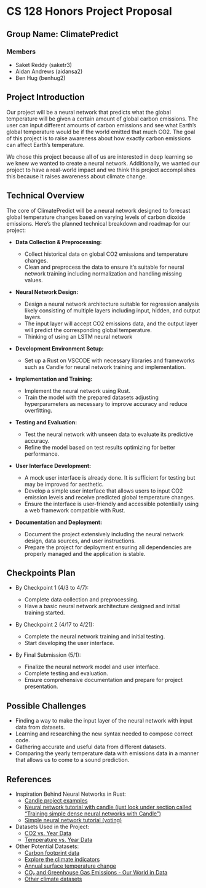 # CS 128 Honors Project Proposal

## Group Name: ClimatePredict

### Members
- Saket Reddy (saketr3)
- Aidan Andrews (aidansa2)
- Ben Hug (benhug2)

## Project Introduction
Our project will be a neural network that predicts what the global temperature will be given a certain amount of global carbon emissions. The user can input different amounts of carbon emissions and see what Earth’s global temperature would be if the world emitted that much CO2. The goal of this project is to raise awareness about how exactly carbon emissions can affect Earth’s temperature.

We chose this project because all of us are interested in deep learning so we knew we wanted to create a neural network. Additionally, we wanted our project to have a real-world impact and we think this project accomplishes this because it raises awareness about climate change.

## Technical Overview
The core of ClimatePredict will be a neural network designed to forecast global temperature changes based on varying levels of carbon dioxide emissions. Here’s the planned technical breakdown and roadmap for our project:

- **Data Collection & Preprocessing:**
  - Collect historical data on global CO2 emissions and temperature changes.
  - Clean and preprocess the data to ensure it’s suitable for neural network training including normalization and handling missing values.

- **Neural Network Design:**
  - Design a neural network architecture suitable for regression analysis likely consisting of multiple layers including input, hidden, and output layers.
  - The input layer will accept CO2 emissions data, and the output layer will predict the corresponding global temperature.
  - Thinking of using an LSTM neural network

- **Development Environment Setup:**
  - Set up a Rust on VSCODE with necessary libraries and frameworks such as Candle for neural network training and implementation.

- **Implementation and Training:**
  - Implement the neural network using Rust.
  - Train the model with the prepared datasets adjusting hyperparameters as necessary to improve accuracy and reduce overfitting.

- **Testing and Evaluation:**
  - Test the neural network with unseen data to evaluate its predictive accuracy.
  - Refine the model based on test results optimizing for better performance.

- **User Interface Development:**
  - A mock user interface is already done. It is sufficient for testing but may be improved for aesthetic.
  - Develop a simple user interface that allows users to input CO2 emission levels and receive predicted global temperature changes.
  - Ensure the interface is user-friendly and accessible potentially using a web framework compatible with Rust.

- **Documentation and Deployment:**
  - Document the project extensively including the neural network design, data sources, and user instructions.
  - Prepare the project for deployment ensuring all dependencies are properly managed and the application is stable.

## Checkpoints Plan
- By Checkpoint 1 (4/3 to 4/7):
  - Complete data collection and preprocessing.
  - Have a basic neural network architecture designed and initial training started.

- By Checkpoint 2 (4/17 to 4/21):
  - Complete the neural network training and initial testing.
  - Start developing the user interface.

- By Final Submission (5/1):
  - Finalize the neural network model and user interface.
  - Complete testing and evaluation.
  - Ensure comprehensive documentation and prepare for project presentation.

## Possible Challenges
- Finding a way to make the input layer of the neural network with input data from datasets.
- Learning and researching the new syntax needed to compose correct code.
- Gathering accurate and useful data from different datasets.
- Comparing the yearly temperature data with emissions data in a manner that allows us to come to a sound prediction.

## References
- Inspiration Behind Neural Networks in Rust:
  - [Candle project examples](https://github.com/huggingface/candle/tree/main/candle-examples/examples)
  - [Neural network tutorial with candle (just look under section called “Training simple dense neural networks with Candle”)](https://rust.marcoinacio.com/data/candle/#training-simple-dense-neural-networks-with-candle)
  - [Simple neural network tutorial (voting)](https://medium.com/@igumnovnsk/simplified-rust-example-of-training-a-neural-network-based-on-the-candle-framework-by-hugging-face-cf1ccd85a936)
- Datasets Used in the Project:
  - [CO2 vs. Year Data](https://www.kaggle.com/datasets/patricklford/global-co-emissions)
  - [Temperature vs. Year Data](https://climate.nasa.gov/vital-signs/global-temperature/?intent=121)
- Other Potential Datasets:
  - [Carbon footprint data](https://www.kaggle.com/datasets/dumanmesut/individual-carbon-footprint-calculation?resource=download)
  - [Explore the climate indicators](https://www.epa.gov/climate-indicators/dig-data)
  - [Annual surface temperature change](https://climatedata.imf.org/datasets/4063314923d74187be9596f10d034914/explore)
  - [CO₂ and Greenhouse Gas Emissions - Our World in Data](https://ourworldindata.org/co2-and-greenhouse-gas-emissions)
  - [Other climate datasets](https://ourworldindata.org/search?q=CO2)
